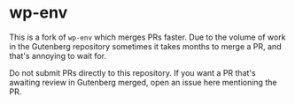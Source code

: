 # wp-env

This is a fork of `wp-env` which merges PRs faster. Due to the volume of work in the Gutenberg repository sometimes it takes months to merge a PR, and that's annoying to wait for.

Do not submit PRs directly to this repository. If you want a PR that's awaiting review in Gutenberg merged, open an issue here mentioning the PR.
